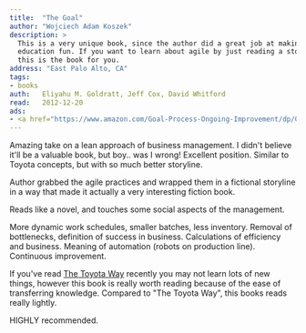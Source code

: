 ```yaml
---
title:	"The Goal"
author: "Wojciech Adam Koszek"
description: >
  This is a very unique book, since the author did a great job at making
  education fun. If you want to learn about agile by just reading a story,
  this is the book for you.
address: "East Palo Alto, CA"
tags:
- books
auth:	Eliyahu M. Goldratt, Jeff Cox, David Whitford
read:	2012-12-20
ads:
- <a href="https://www.amazon.com/Goal-Process-Ongoing-Improvement/dp/0884271951/ref=as_li_ss_il?ie=UTF8&qid=1487729156&sr=8-1&keywords=the+goal&linkCode=li2&tag=wkoszek08-20&linkId=76361eed311acccb1882c3b13ac5c8b9" target="_blank"><img border="0" src="//ws-na.amazon-adsystem.com/widgets/q?_encoding=UTF8&ASIN=0884271951&Format=_SL160_&ID=AsinImage&MarketPlace=US&ServiceVersion=20070822&WS=1&tag=wkoszek08-20" ></a><img src="https://ir-na.amazon-adsystem.com/e/ir?t=wkoszek08-20&l=li2&o=1&a=0884271951" width="1" height="1" border="0" alt="" style="border:none !important; margin:0px !important;" />
---
```


Amazing take on a lean approach of business management. I didn't believe
it'll be a valuable book, but boy.. was I wrong!
Excellent position. Similar to Toyota concepts, but with so much better
storyline.

Author grabbed the agile practices and wrapped them in a
fictional storyline in a way that made it actually a very interesting
fiction book. 

Reads like a novel, and touches some social aspects of the management.

More dynamic work schedules, smaller batches, less inventory. Removal of
bottlenecks, definition of success in business. Calculations of efficiency
and business. Meaning of automation (robots on production line). Continuous
improvement.

If you've read [The Toyota Way](https://www.koszek.com/books/2012/04/04/book-the-toyota-way/)
recently you may not learn lots of new
things, however this book is really worth reading because of the ease of
transferring knowledge. Compared to "The Toyota Way", this books reads
really lightly.

HIGHLY recommended.
